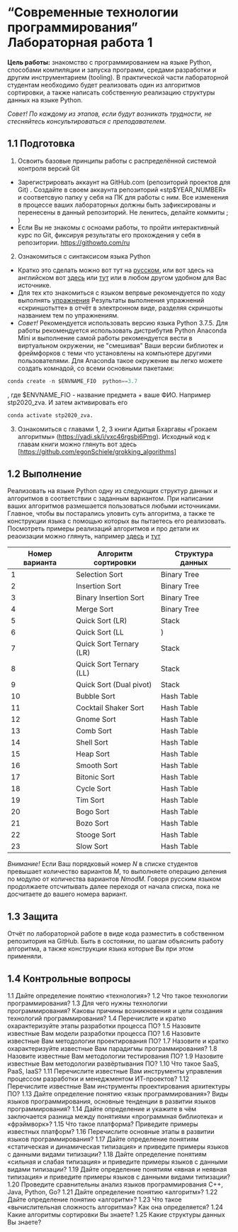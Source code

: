 # “Современные технологии программирования” Лабораторная работа 1

**Цель работы:** знакомство с программированием на языке Python, способами компиляции и запуска программ, средами разработки и другим инструментарием (tooling).  В практической части лабораторной студентам необходимо будет реализовать один из алгоритмов сортировки,  а также написать собственную реализацию структуры данных на языке Python.

*Совет! По каждому из этапов, если будут возникать трудности, не стесняйтесь консультироваться с преподавателем.*

## 1.1 Подготовка 
1. Освоить базовые принципы работы с распределённой cистемой контроля версий Git
- Зарегистрировать аккаунт на GitHub.com (репозиторий проектов для Git) . Создайте в своем аккаунта репозиторий  «stp$YEAR_NUMBER» и соответсвую папку у себя на ПК для работы с ним. Все изменения в процессе ваших лабораторных должны быть зафиксированы и перенесены в данный репозиторий. Не ленитесь, делайте коммиты ; )
- Если Вы не знакомы с осноами работы, то пройти интерактивный курс по Git, фиксируя результаты его прохождения у себя в репозитории.
	https://githowto.com/ru

2. Ознакомиться с синтаксисом языка Python
- Кратко это сделать можно вот тут на [русском](https://learnxinyminutes.com/docs/ru-ru/python-ru), или вот здесь на английском вот [здесь](https://www.w3schools.com/python/default.asp) или [тут](https://jakevdp.github.io/WhirlwindTourOfPython) или в любом другом удобном для Вас источнике.
- Для тех кто знакомиться с языком вепрвые рекомендуется по ходу выполнять [упражнения](https://www.w3schools.com/python/exercise.asp) Результаты выполнения упражнений «скриншотьтте» в отчёт в электронном виде, разделяя скриншоты названием тем по упражнениям.
- *Совет!* Рекомендуется использовать версию языка Python 3.7.5. Для работы рекомендуется использовать дистрибутив Python Anaconda Mini и выполнение самой работы рекомендуется вести в виртуальном окружении, не "смешивая" Ваши версии библиотек и фреймфорков с теми что установлены на компьютере другими пользователями. Для Anaconda такое окружение вы легко можете создать комнадой, со всеми основными пакетами:
```python
conda create -n $ENVNAME_FIO  python==3.7 
``` 
, где $ENVNAME_FIO - название предмета + ваше ФИО. Например stp2020_zva.
И затем активировать его 
```python
сonda activate stp2020_zva.
```

3. Ознакомиться c главами 1, 2, 3 книги Адитья Бхаргавы «Грокаем алгоритмы» (https://yadi.sk/i/vxc46rgsbi6Pmg). Исходный код к главам книги можно глянуть вот здесь [https://github.com/egonSchiele/grokking_algorithms]

## 1.2 Выполнение

Реализовать на языке Python одну из следующих структур данных и алгоритмов в соответствии с заданным вариантом.  При написании ваших алгоритмов размешается пользоваться любыми источниками. Главное, чтобы вы постарались уловить суть алгоритма, а также те конструкции языка с помощью которых вы пытаетесь его реализовать. Посмотреть примеры реализаций алгоритмов и про детали их реаоизации можно глянуть, например [здесь](https://panthema.net/2013/sound-of-sorting/) и [тут](http://algs4.cs.princeton.edu/home/)

Номер варианта |	Алгоритм сортировки |	Структура данных
--- | --- | ---
1 |	Selection Sort | Binary Tree
2 | Insertion Sort | Binary Tree
3 | Binary Insertion Sort | Binary Tree
4 | Merge Sort | Binary Tree
5 | Quick Sort (LR) | Stack
6 | Quick Sort (LL|) | Stack
7 | Quick Sort Ternary (LR) | Stack
8 | Quick Sort Ternary (LL) | Stack
9 | Quick Sort (Dual pivot) | Stack
10 | Bubble Sort | Hash Table
11 | Cocktail Shaker Sort | Hash Table
12 | Gnome Sort | Hash Table
13 | Comb Sort | Hash Table
14 | Shell Sort | Hash Table
15 | Heap Sort | Hash Table
16 | Smooth Sort | Hash Table
17 | Bitonic Sort | Hash Table
18 | Cycle Sort | Hash Table
19 | Tim Sort | Hash Table
20 | Bogo Sort | Hash Table
21 | Bozo Sort | Hash Table
22 | Stooge Sort | Hash Table
23 | Slow Sort | Hash Table

*Внимание!* Если Ваш порядковый номер *N* в списке студентов превышает количество вариантов *M*,  то выполняете операцию деления по модулю  от количества вариантов *NmodM*. Говоря русским языком продолжаете отсчитывать далее переходя от начала списка, пока не досчитаете до вашего номера вариант.

## 1.3 Защита

Отчёт по лабораторной работе в виде кода разместить в собственном репозитория на GitHub. 
Быть в состоянии, по шагам объяснить работу алгоритма, а также конструкции языка которые Вы при этом применяли.

## 1.4 Контрольные вопросы

1.1	Дайте определение понятию «технология»? 
1.2	Что такое технологии программирования?
1.3	Для чего нужны технологии программирования? Каковы причины возникновения и цели создания технологий программирования?
1.4	Перечислите и кратко охарактеризуйте этапы разработки процесса ПО?
1.5	Назовите известные Вам модели разработки процесса ПО?
1.6	Назовите известные Вам методологии проектирования ПО?
1.7	Назовите и кратко охарактеризуйте известные Вам парадигмы программирования?
1.8	Назовите известные Вам методологии тестирования ПО?
1.9	Назовите известные Вам методологии развёртывания ПО?
1.10 Что такое SaaS, PaaS, IaaS?
1.11 Перечислите известные Вам инструменты управления процессом разработки и менеджментом ИТ-проектов?
1.12 Перечислите известные Вам инструменты проектирования архитектуры ПО?
1.13 Дайте определение понятию «язык программирования»? Виды языков программирования, основные тенденции в развитии языков программирования?
1.14 Дайте определение и укажите в чём заключается разница между понятиями «программная библиотека» и «фрэймворк»?
1.15 Что такое платформа? Приведите примеры известных платформ?
1.16 Перечислите основные этапы в развитии языков программирования?
1.17 Дайте определение понятиям «статическая и динамическая типизация» и приведите примеры языков с данными видами типизации? 
1.18 Дайте определение понятиям «сильная и слабая типизация» и приведите примеры языков с данными видами типизации? 
1.19 Дайте определение понятиям «явная и неявная типизация» и приведите примеры языков с данными видами типизации?
1.20 Проведите сравнительны анализ языков программирования С++, Java, Python, Go?
1.21 Дайте определение понятию «алгоритм»?
1.22 Дайте определение понятию «алгоритм»?
1.23 Что такое «вычислительная сложность алгоритма»? Как она определяется?
1.24 Какие алгоритмы сортировки Вы знаете?
1.25 Какие структуры данных Вы знаете?
